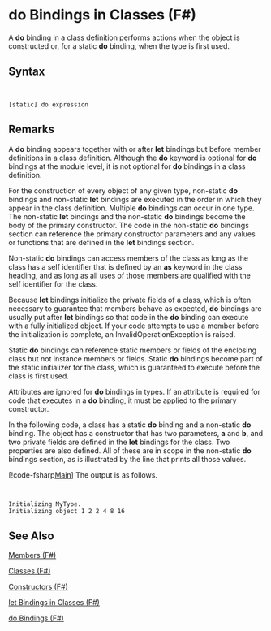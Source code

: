 # do Bindings in Classes (F#)

A **do** binding in a class definition performs actions when the object is constructed or, for a static **do** binding, when the type is first used.


## Syntax


```


[static] do expression

```



## Remarks
A **do** binding appears together with or after **let** bindings but before member definitions in a class definition. Although the **do** keyword is optional for **do** bindings at the module level, it is not optional for **do** bindings in a class definition.

For the construction of every object of any given type, non-static **do** bindings and non-static **let** bindings are executed in the order in which they appear in the class definition. Multiple **do** bindings can occur in one type. The non-static **let** bindings and the non-static **do** bindings become the body of the primary constructor. The code in the non-static **do** bindings section can reference the primary constructor parameters and any values or functions that are defined in the **let** bindings section.

Non-static **do** bindings can access members of the class as long as the class has a self identifier that is defined by an **as** keyword in the class heading, and as long as all uses of those members are qualified with the self identifier for the class.

Because **let** bindings initialize the private fields of a class, which is often necessary to guarantee that members behave as expected, **do** bindings are usually put after **let** bindings so that code in the **do** binding can execute with a fully initialized object. If your code attempts to use a member before the initialization is complete, an InvalidOperationException is raised.

Static **do** bindings can reference static members or fields of the enclosing class but not instance members or fields. Static **do** bindings become part of the static initializer for the class, which is guaranteed to execute before the class is first used.

Attributes are ignored for **do** bindings in types. If an attribute is required for code that executes in a **do** binding, it must be applied to the primary constructor.

In the following code, a class has a static **do** binding and a non-static **do** binding. The object has a constructor that has two parameters, **a** and **b**, and two private fields are defined in the **let** bindings for the class. Two properties are also defined. All of these are in scope in the non-static **do** bindings section, as is illustrated by the line that prints all those values.

[!code-fsharp[Main](snippets/fslangref1/snippet3101.fs)]
    The output is as follows.



```


Initializing MyType.
Initializing object 1 2 2 4 8 16

```



## See Also
[Members &#40;F&#35;&#41;](Members+%28FSharp%29.md)

[Classes &#40;F&#35;&#41;](Classes+%28FSharp%29.md)

[Constructors &#40;F&#35;&#41;](Constructors+%28FSharp%29.md)

[let Bindings in Classes &#40;F&#35;&#41;](let+Bindings+in+Classes+%28FSharp%29.md)

[do Bindings &#40;F&#35;&#41;](do+Bindings+%28FSharp%29.md)

